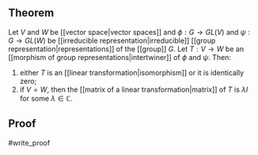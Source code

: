 ## Theorem
Let $V$ and $W$ be [[vector space|vector spaces]] and $\phi:G\to GL(V)$ and $\psi: G\to GL(W)$ be [[irreducible representation|irreducible]] [[group representation|representations]] of the [[group]] $G$. Let $T: V\to W$ be an [[morphism of group representations|intertwiner]] of $\phi$ and $\psi$. Then:
1. either $T$ is an [[linear transformation|isomorphism]] or it is identically zero;
2. if $V=W$, then the [[matrix of a linear transformation|matrix]] of $T$ is $\lambda I$ for some $\lambda \in \mathbb C$.

## Proof
#write_proof 